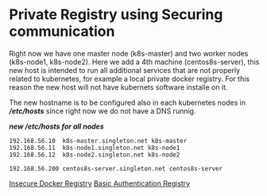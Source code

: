 # Private Registry using Securing communication

Right now we have one master node  (k8s-master) and two worker nodes (k8s-node1, k8s-node2).
Here we add a 4th machine (centos8s-server), this new host is intended to run all additional services that are
not properly related to kubernetes, for example a local private docker registry.
For this reason the new host will not have kubernets software installe on it.


The new hostname is to be configured also in each kubernetes nodes in ***/etc/hosts*** since right now
we do not have a DNS runnig.

***new /etc/hosts for all nodes***
```
192.168.56.10  k8s-master.singleton.net k8s-master
192.168.56.11  k8s-node1.singleton.net k8s-node1
192.168.56.12  k8s-node2.singleton.net k8s-node2

192.168.56.200 centos8s-server.singleton.net centos8s-server
```

[Insecure Docker Registry](InsecureRegistry.md)
[Basic Authentication Registry](BasiAuthenticationRegistry.md)
